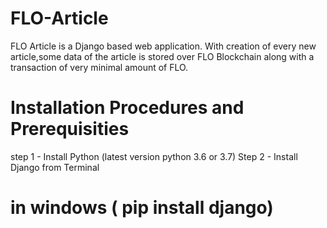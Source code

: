 # FLO-Article
FLO Article is a Django based web application.
With creation of every new article,some data of the article is stored over FLO Blockchain along with a transaction of very minimal amount of FLO.
# Installation Procedures and Prerequisities
step 1 - Install Python (latest version python 3.6 or 3.7)
Step 2 - Install Django from Terminal
   # in windows ( pip install django)
